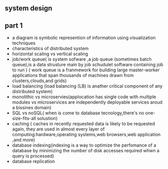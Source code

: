  ## system design

## part 1
- a diagram is symbolic represention of information using visualization techniques
- characteristics of distributed system
- horizontal scaling vs vertical scaling
- job/work queue(  is system sofware ,a job queue (sometimes batch queue),is a data strusture main by job schudulet software containing job to run )
( work queue is a franmework for building large master-worker applications that span thousands of machines drawn from clusters,clouds,and grids)
- load balancing (load balancing (LB) is anather critical component of any distributed system)
- monolithic vs microservies(applocation has single code with multiple modules vs microservices are independently deployable services aroud a bissines domain)
- SQL vs noSQL( when is come to database tecnology,there's no one-size-fits-all solustion)
- caching ( caches in recently requested data is likely to be requested again, they are used in almost every layer of computing:hardware,operating systems,web browsers,web application ,and more)
- database indexing(indexing is a way to optimize the perfomance of a database by minimizing the number of disk accesses required whwn a query is processed)  
- database replication 
